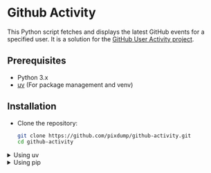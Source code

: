 # Github Activity
This Python script fetches and displays the latest GitHub events for a specified user. It is a solution for the [GitHub User Activity project](https://roadmap.sh/projects/github-user-activity).

## Prerequisites
- Python 3.x
- [uv](https://github.com/astral-sh/uv) (For package management and venv)

## Installation
- Clone the repository:
    ```bash
    git clone https://github.com/pixdump/github-activity.git
    cd github-activity
    ```
<details> <summary>Using uv</summary>

- To install requirements

    ```bash
    uv sync
    ```
- To Run the Script

    ```bash
    uv run python gh-activivty.py <username>
    ```
</details>

<details> <summary>Using pip</summary>


- Create a virtual environment:
    ```bash
    python3 -m venv .venv
    source .venv/bin/activate
    ```
- Install dependencies:
    ```bash
    pip install -r requirements.txt
    ```

- Usage: Run the script with the desired GitHub username:
    ```bash
    python3 github_events.py <username>
    ```

</details>


